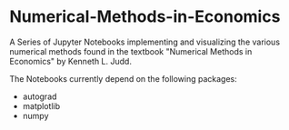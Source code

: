 # Numerical-Methods-in-Economics
A Series of Jupyter Notebooks implementing and visualizing the various numerical methods found in the textbook "Numerical Methods in Economics" by Kenneth L. Judd.

The Notebooks currently depend on the following packages:
- autograd
- matplotlib
- numpy 
